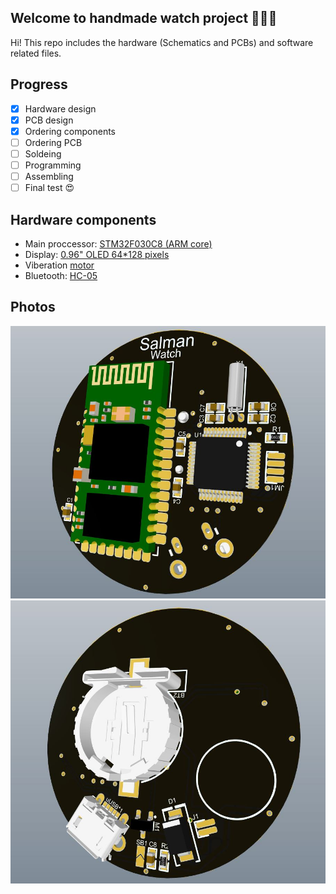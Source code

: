 ## Welcome to handmade watch project ✋🏻😃
Hi! This repo includes the hardware (Schematics and PCBs) and software related files.

## Progress
- [x] Hardware design
- [x] PCB design
- [x] Ordering components
- [ ] Ordering PCB
- [ ] Soldeing
- [ ] Programming
- [ ] Assembling
- [ ] Final test 😍

## Hardware components
 * Main proccessor: [STM32F030C8 (ARM core)](https://www.javanelec.com/Shops?searchFilter=STM32F030C8T6#)
 * Display: [0.96" OLED 64*128 pixels](https://www.javanelec.com/Shops?searchFilter=oled#)
 * Viberation [motor](https://www.javanelec.com/Shops/ProductDetail/38512)
 * Bluetooth: [HC-05](https://www.javanelec.com/Shops?searchFilter=HC-05#)

## Photos
![3D-front](Pic1.JPG?raw=true "3D view of main PCB - front")
![3D-back](Pic2.JPG?raw=true "3D view of main PCB - back")
